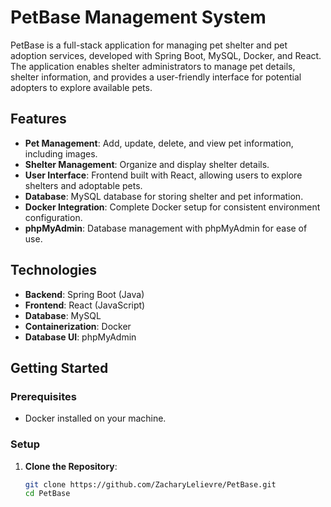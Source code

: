 # PetBase Management System

PetBase is a full-stack application for managing pet shelter and pet adoption services, developed with Spring Boot, MySQL, Docker, and React. The application enables shelter administrators to manage pet details, shelter information, and provides a user-friendly interface for potential adopters to explore available pets. 

## Features

- **Pet Management**: Add, update, delete, and view pet information, including images.
- **Shelter Management**: Organize and display shelter details.
- **User Interface**: Frontend built with React, allowing users to explore shelters and adoptable pets.
- **Database**: MySQL database for storing shelter and pet information.
- **Docker Integration**: Complete Docker setup for consistent environment configuration.
- **phpMyAdmin**: Database management with phpMyAdmin for ease of use.

## Technologies

- **Backend**: Spring Boot (Java)
- **Frontend**: React (JavaScript)
- **Database**: MySQL
- **Containerization**: Docker
- **Database UI**: phpMyAdmin

## Getting Started

### Prerequisites
- Docker installed on your machine.

### Setup

1. **Clone the Repository**:
   ```bash
   git clone https://github.com/ZacharyLelievre/PetBase.git
   cd PetBase

